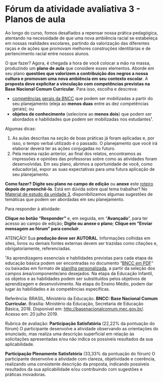 # Fórum da atividade avaliativa 3 - Planos de aula

Ao longo do curso, fomos desafiados a repensar nossa prática pedagógica, atentando na necessidade de que uma nova ambiência racial se estabeleça em nossas realidades escolares, partindo da valorização das diferentes raças e de ações que promovam melhores construções identitárias e de pertencimento racial entre nossos alunos.

O que fazer?
Agora, é chegada a hora de você colocar a mão na massa, produzindo um **plano de aula** que considere esses elementos. Aborde em seu plano **questões que valorizem a contribuição dos negros a nossa cultura e promovam uma nova ambiência em seu contexto escolar**. A **proposta deve explicitar a vinculação com competências previstas na Base Nacional Comum Curricular**. Para isso, escolha e descreva:

- [competências gerais da BNCC](http://basenacionalcomum.mec.gov.br/abase/#introducao) que podem ser mobilizadas a partir do seu planejamento (eleja ao **menos duas** entre as dez competências gerais);
ou
- **objetos de conhecimento** (selecione ao **menos dois**) que podem ser abordados e habilidades que podem ser mobilizadas nos estudantes¹.

Algumas dicas:
1) As aulas descritas na seção de boas práticas já foram aplicadas e, por isso, o tempo verbal utilizado é o passado. O planejamento que você irá elaborar deverá ter as ações conjugadas no futuro.
2) Pela mesma razão anterior, ao final dos relatos, encontramos as impressões e opiniões das professoras sobre como as atividades foram desenvolvidas. Em seu plano, abrimos a oportunidade de você, como educador(a), expor as suas expectativas para uma futura aplicação de seu planejamento.

**Como fazer?**
**Digite seu plano no campo de edição** ou **anexe** este [roteiro](https://github.com/pamellabiotec/EPT/blob/master/Escola_Form.docx) **depois de preenchê-lo**. Está em dúvida sobre qual tema trabalhar? No [Material de estudo da unidade 3](https://github.com/pamellabiotec/EPT/blob/master/unidade_3.md), disponibilizamos algumas sugestões de temáticas que podem ser abordadas em seu planejamento.

Para responder à atividade:

**Clique no botão “Responder”** e, em seguida, em “**Avançado**”, para ter acesso ao campo de edição;
**Digite ou anexe o plano**;
**Clique em “Enviar mensagem ao fórum” para concluir**.
 

ATENÇÃO!
Sua **produção deve ser AUTORAL**. Informações colhidas em sites, livros ou demais fontes externas devem ser trazidas como citações e, obrigatoriamente, referenciadas.

¹As aprendizagens essenciais e habilidades previstas para cada etapa da educação básica podem ser encontradas no documento “[BNCC em PDF](http://basenacionalcomum.mec.gov.br/images/BNCC_EI_EF_110518_versaofinal_site.pdf)” ou baixadas em formato de [planilha personalizada](http://download.basenacionalcomum.mec.gov.br/), a partir da seleção dos campos área/componente/ano desejados. Na etapa da Educação Infantil, os objetos e as habilidades podem ser substituídos pelos objetivos de aprendizagem e desenvolvimento. Na etapa do Ensino Médio, podem dar lugar às habilidades e às competências específicas.

Referência:
BRASIL, Ministério da Educação. **BNCC: Base Nacional Comum Curricular.** Brasília: Ministério da Educação, Secretaria de Educação Básica, 2018. Disponível em: <http://basenacionalcomum.mec.gov.br/>. Acesso em: 20 julho 2019.

Rubrica de avaliação:
**Participação Satisfatória** (22,22% da pontuação do fórum)
O participante desenvolve a atividade observando as orientações do enunciado, mas realiza uma descrição superficial em relação às solicitações apresentadas e/ou não indica os possíveis resultados da sua aplicabilidade.

**Participação Plenamente Satisfatória** (33,33% da pontuação do fórum)
O participante desenvolve a atividade com clareza, objetividade e coerência, realizando uma consistente descrição da proposta, indicando possíveis resultados da sua aplicabilidade e/ou contribuindo com sugestões e práticas inovadoras.